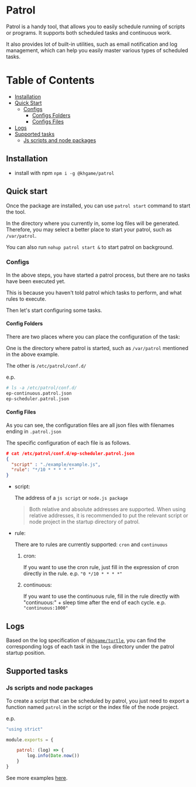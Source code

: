 # Patrol

Patrol is a handy tool, that allows you to easily schedule running of scripts or programs.
It supports both scheduled tasks and continuous work.

It also provides lot of built-in utilities, such as email notification and log management,
which can help you easily master various types of scheduled tasks.

# Table of Contents

* [Installation](#installation)
* [Quick Start](#quick-start)
    - [Configs](#configs)
        - [Configs Folders](#config-folders)
        - [Configs Files](#config-files)
* [Logs](#logs)
* [Supported tasks](#supported-tasks)
    - [Js scripts and node packages](#js-scripts-and-node-packages)

## Installation

- install with npm
    `npm i -g @khgame/patrol`

## Quick start

Once the package are installed, you can use `patrol start` command to start the tool.

In the directory where you currently in, some log files will be generated. Therefore, you may select a better place to start your patrol, such as `/var/patrol`.

You can also run `nohup patrol start &` to start patrol on background.

### Configs

In the above steps, you have started a patrol process, but there are no tasks have been executed yet.

This is because you haven't told patrol which tasks to perform, and what rules to execute.

Then let's start configuring some tasks.

#### Config Folders

There are two places where you can place the configuration of the task:

One is the directory where patrol is started, such as `/var/patrol` mentioned in the above example.

The other is `/etc/patrol/conf.d/`

e.p.

```bash
# ls -a /etc/patrol/conf.d/
ep-continuous.patrol.json
ep-scheduler.patrol.json
```

#### Config Files

As you can see, the configuration files are all json files with filenames ending in `.patrol.json`

The specific configuration of each file is as follows.

```json
# cat /etc/patrol/conf.d/ep-scheduler.patrol.json
{
  "script" : "./example/example.js",
  "rule": "*/10 * * * * *"
}
```

- script:

    The address of a `js script` or `node.js package`
    > Both relative and absolute addresses are supported.
    > When using relative addresses, it is recommended to put the relevant script or node project in the startup directory of patrol.

- rule:

    There are to rules are currently supported: `cron` and `continuous`

    1. cron:

        If you want to use the cron rule, just fill in the expression of cron directly in the rule.
        e.p. `"0 */10 * * * *"`

    2. continuous:

       If you want to use the continuous rule, fill in the rule directly with "continuous:" + sleep time after the end of each cycle.
       e.p. `"continuous:1000"`

## Logs

Based on the log specification of [`@khgame/turtle`](https://github.com/khgame/turtle), you can find the corresponding logs of each task in the `logs` directory under the patrol startup position.

## Supported tasks

### Js scripts and node packages

To create a script that can be scheduled by patrol, you just need to export a function named `patrol` in the script or the index file of the node project.

e.p.
```javascript
"using strict"

module.exports = {

    patrol: (log) => {
        log.info(Date.now())
    }
}
```

See more examples [here](./example).
